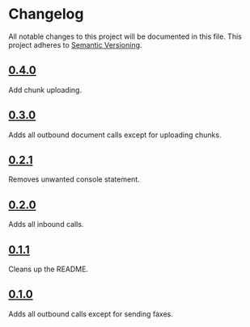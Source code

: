 # Changelog

All notable changes to this project will be documented in this file. This project adheres to [Semantic Versioning](http://semver.org/).

## [0.4.0]

Add chunk uploading.

## [0.3.0]

Adds all outbound document calls except for uploading chunks.

## [0.2.1]

Removes unwanted console statement.

## [0.2.0]

Adds all inbound calls.

## [0.1.1]

Cleans up the README.

## [0.1.0]

Adds all outbound calls except for sending faxes.

[0.4.0]: https://github.com/interfax/interfax-node/tree/v0.4.0
[0.3.0]: https://github.com/interfax/interfax-node/tree/v0.3.0
[0.2.1]: https://github.com/interfax/interfax-node/tree/v0.2.1
[0.2.0]: https://github.com/interfax/interfax-node/tree/v0.2.0
[0.1.1]: https://github.com/interfax/interfax-node/tree/v0.1.1
[0.1.0]: https://github.com/interfax/interfax-node/tree/v0.1.0
